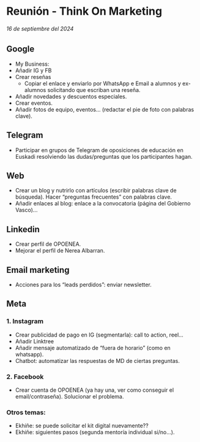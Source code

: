 # Reunión - Think On Marketing
###### 16 de septiembre del 2024
## Google
-	My Business:
  -	Añadir IG y FB
  -	Crear reseñas
    -	Copiar el enlace y enviarlo por WhatsApp e Email a alumnos y ex-alumnos solicitando que escriban una reseña.
  -	Añadir novedades y descuentos especiales.
  -	Crear eventos.
  -	Añadir fotos de equipo, eventos… (redactar el pie de foto con palabras clave).

## Telegram
  -	Participar en grupos de Telegram de oposiciones de educación en Euskadi resolviendo las dudas/preguntas que los participantes hagan.


## Web
  -	Crear un blog y nutrirlo con artículos (escribir palabras clave de búsqueda). Hacer “preguntas frecuentes” con palabras clave.
  -	Añadir enlaces al blog: enlace a la convocatoria (página del Gobierno Vasco)...

## Linkedin
  -	Crear perfil de OPOENEA.
  -	Mejorar el perfil de Nerea Albarran.

## Email marketing
  -	Acciones para los “leads perdidos”: enviar newsletter.

## Meta
  ### 1. Instagram
   -	Crear publicidad de pago en IG (segmentarla): call to action, reel…
   -	Añadir Linktree
   -	Añadir mensaje automatizado de “fuera de horario” (como en whatsapp).
   -	Chatbot: automatizar las respuestas de MD de ciertas preguntas.
  ### 2. Facebook
   -	Crear cuenta de OPOENEA (ya hay una, ver como conseguir el email/contraseña). Solucionar el problema.




### Otros temas:
  -	Ekhiñe: se puede solicitar el kit digital nuevamente??
  -	Ekhiñe: siguientes pasos (segunda mentoría individual si/no…).

